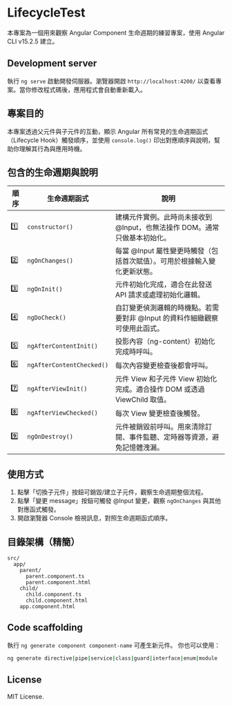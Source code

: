# LifecycleTest

本專案為一個用來觀察 Angular Component 生命週期的練習專案，使用 Angular CLI v15.2.5 建立。

## Development server

執行 `ng serve` 啟動開發伺服器。瀏覽器開啟 `http://localhost:4200/` 以查看專案。當你修改程式碼後，應用程式會自動重新載入。

## 專案目的

本專案透過父元件與子元件的互動，顯示 Angular 所有常見的生命週期函式（Lifecycle Hook）觸發順序，並使用 `console.log()` 印出對應順序與說明，幫助你理解其行為與應用時機。

## 包含的生命週期與說明

| 順序 | 生命週期函式              | 說明                                                                 |
|------|---------------------------|----------------------------------------------------------------------|
| 1️⃣   | `constructor()`          | 建構元件實例。此時尚未接收到 @Input，也無法操作 DOM。通常只做基本初始化。     |
| 2️⃣   | `ngOnChanges()`         | 每當 @Input 屬性變更時觸發（包括首次賦值）。可用於根據輸入變化更新狀態。         |
| 3️⃣   | `ngOnInit()`            | 元件初始化完成，適合在此發送 API 請求或處理初始化邏輯。                      |
| 4️⃣   | `ngDoCheck()`           | 自訂變更偵測邏輯的時機點。若需要對非 @Input 的資料作細緻觀察可使用此函式。        |
| 5️⃣   | `ngAfterContentInit()`  | 投影內容（ng-content）初始化完成時呼叫。                                     |
| 6️⃣   | `ngAfterContentChecked()`| 每次內容變更檢查後都會呼叫。                                               |
| 7️⃣   | `ngAfterViewInit()`     | 元件 View 和子元件 View 初始化完成。適合操作 DOM 或透過 ViewChild 取值。         |
| 8️⃣   | `ngAfterViewChecked()`  | 每次 View 變更檢查後觸發。                                                  |
| 9️⃣   | `ngOnDestroy()`         | 元件被銷毀前呼叫。用來清除訂閱、事件監聽、定時器等資源，避免記憶體洩漏。            |

## 使用方式

1. 點擊「切換子元件」按鈕可銷毀/建立子元件，觀察生命週期整個流程。
2. 點擊「變更 message」按鈕可觸發 @Input 變更，觀察 `ngOnChanges` 與其他對應函式觸發。
3. 開啟瀏覽器 Console 檢視訊息，對照生命週期函式順序。

## 目錄架構（精簡）

```
src/
  app/
    parent/
      parent.component.ts
      parent.component.html
    child/
      child.component.ts
      child.component.html
    app.component.html
```

## Code scaffolding

執行 `ng generate component component-name` 可產生新元件。
你也可以使用：

```bash
ng generate directive|pipe|service|class|guard|interface|enum|module
```

## License

MIT License.


